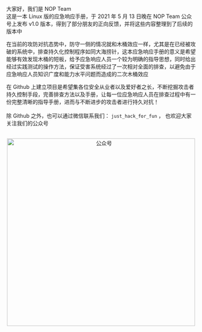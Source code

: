 大家好，我们是 NOP Team<br>
这是一本 Linux 版的应急响应手册，于 2021 年 5 月 13 日晚在 NOP Team 公众号上发布 v1.0 版本，得到了部分朋友的正向反馈，并将这些内容整理到了后续的版本中

在当前的攻防对抗态势中，防守一侧的情况就和木桶效应一样，尤其是在已经被攻破的系统中，排查持久化控制程序如同大海捞针，这本应急响应手册的意义是希望能够有效发现木桶的短板，给予应急响应人员一个较为明确的指导思想，同时给出经过实践测试的操作方法，保证受害系统经过了一次相对全面的排查，以避免由于应急响应人员知识广度和能力水平问题而造成的二次木桶效应

在 Github 上建立项目是希望集各位安全从业者以及爱好者之长，不断挖掘攻击者持久控制手段，完善排查方法以及手册，让每一位应急响应人员在排查过程中有一份完整清晰的指导手册，进而与不断进步的攻击者进行持久对抗！<br><br>
除 Github 之外，也可以通过微信联系我们： `just_hack_for_fun`  ， 也欢迎大家关注我们的公众号 
<br>
<br>
<div align="center">
	<img src="https://github.com/Just-Hack-For-Fun/Linux-INCIDENT-RESPONSE-COOKBOOK/assets/120591101/9521b46f-dcdc-4c03-b60e-ad53a1c7814b" alt="公众号" width="500">
</div>
